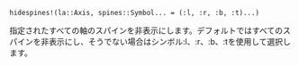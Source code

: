 ```
hidespines!(la::Axis, spines::Symbol... = (:l, :r, :b, :t)...)
```

指定されたすべての軸のスパインを非表示にします。デフォルトではすべてのスパインを非表示にし、そうでない場合はシンボル:l、:r、:b、:tを使用して選択します。
